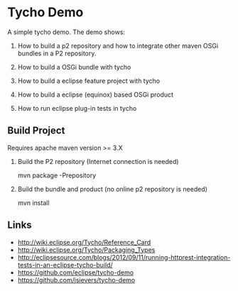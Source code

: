 # Tycho Demo

A simple tycho demo. The demo shows:
 
 1. How to build a p2 repository and how to integrate other maven OSGi bundles in a P2 repository.

 2. How to build a OSGi bundle with tycho

 3. How to build a eclipse feature project with tycho

 4. How to build a eclipse (equinox) based OSGi product

 5. How to run eclipse plug-in tests in tycho

## Build Project 

Requires apache maven version >= 3.X

1. Build the P2 repository (Internet connection is needed)

   mvn package -Prepository
   
2. Build the bundle and product (no online p2 repository is needed)

   mvn install

## Links

- http://wiki.eclipse.org/Tycho/Reference_Card
- http://wiki.eclipse.org/Tycho/Packaging_Types
- http://eclipsesource.com/blogs/2012/09/11/running-httprest-integration-tests-in-an-eclipse-tycho-build/
- https://github.com/eclipse/tycho-demo
- https://github.com/jsievers/tycho-demo
